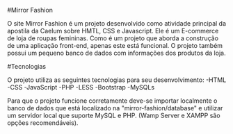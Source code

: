 #Mirror Fashion

O site Mirror Fashion é um projeto desenvolvido como atividade principal da apostila
da Caelum sobre HMTL, CSS e Javascript. Ele é um E-commerce de loja de roupas femininas.
Como é um projeto que aborda a construção de uma aplicação front-end, apenas este está funcional.
O projeto também possui um pequeno banco de dados com informações dos produtos da loja.

#Tecnologias

O projeto utiliza as seguintes tecnologias para seu desenvolvimento:
-HTML
-CSS
-JavaScript
-PHP
-LESS
-Bootstrap
-MySQLs

Para que o projeto funcione corretamente deve-se importar localmente o banco de dados que está 
localizado na "mirror-fashion/database" e utilizar um servidor local que suporte MySQL e PHP.
(Wamp Server e XAMPP são opções recomendáveis).
